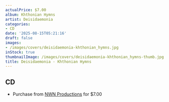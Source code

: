 ```yaml
---
actualPrice: $7.00
album: Khthonian Hymns
artist: Deisidaemonia
categories:
- CD
date: '2025-08-15T05:21:16'
draft: false
images:
- /images/covers/deisidaemonia-khthonian_hymns.jpg
inStock: true
thumbnailImage: /images/covers/deisidaemonia-khthonian_hymns-thumb.jpg
title: Deisidaemonia - Khthonian Hymns
---
```


## CD
* Purchase from [NWN Productions](http://shop.nwnprod.com/index.php?route=product/product&path=93&product_id=1265&sort=pd.name&order=ASC) for $7.00
